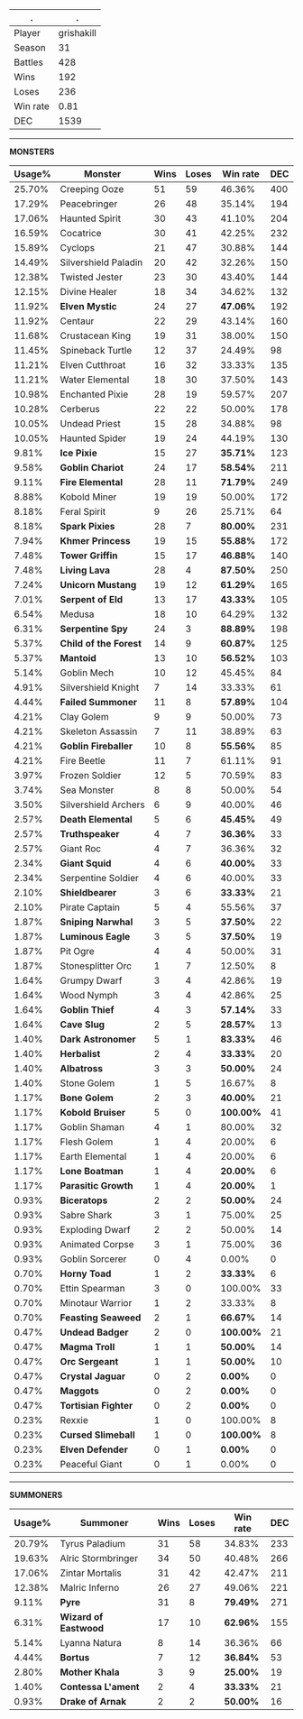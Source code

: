 .|.
|-|-
Player|grishakill
Season|31
Battles|428
Wins|192
Loses|236
Win rate|0.81
DEC|1539

---
**MONSTERS**

Usage%|Monster|Wins|Loses|Win rate|DEC|
-|-|-|-|-|-|
25.70%|Creeping Ooze|51|59|46.36%|400|
17.29%|Peacebringer|26|48|35.14%|194|
17.06%|Haunted Spirit|30|43|41.10%|204|
16.59%|Cocatrice|30|41|42.25%|232|
15.89%|Cyclops|21|47|30.88%|144|
14.49%|Silvershield Paladin|20|42|32.26%|150|
12.38%|Twisted Jester|23|30|43.40%|144|
12.15%|Divine Healer|18|34|34.62%|132|
11.92%|**Elven Mystic**|24|27|**47.06%**|192|
11.92%|Centaur|22|29|43.14%|160|
11.68%|Crustacean King|19|31|38.00%|150|
11.45%|Spineback Turtle|12|37|24.49%|98|
11.21%|Elven Cutthroat|16|32|33.33%|135|
11.21%|Water Elemental|18|30|37.50%|143|
10.98%|Enchanted Pixie|28|19|59.57%|207|
10.28%|Cerberus|22|22|50.00%|178|
10.05%|Undead Priest|15|28|34.88%|98|
10.05%|Haunted Spider|19|24|44.19%|130|
9.81%|**Ice Pixie**|15|27|**35.71%**|123|
9.58%|**Goblin Chariot**|24|17|**58.54%**|211|
9.11%|**Fire Elemental**|28|11|**71.79%**|249|
8.88%|Kobold Miner|19|19|50.00%|172|
8.18%|Feral Spirit|9|26|25.71%|64|
8.18%|**Spark Pixies**|28|7|**80.00%**|231|
7.94%|**Khmer Princess**|19|15|**55.88%**|172|
7.48%|**Tower Griffin**|15|17|**46.88%**|140|
7.48%|**Living Lava**|28|4|**87.50%**|250|
7.24%|**Unicorn Mustang**|19|12|**61.29%**|165|
7.01%|**Serpent of Eld**|13|17|**43.33%**|105|
6.54%|Medusa|18|10|64.29%|132|
6.31%|**Serpentine Spy**|24|3|**88.89%**|198|
5.37%|**Child of the Forest**|14|9|**60.87%**|125|
5.37%|**Mantoid**|13|10|**56.52%**|103|
5.14%|Goblin Mech|10|12|45.45%|84|
4.91%|Silvershield Knight|7|14|33.33%|61|
4.44%|**Failed Summoner**|11|8|**57.89%**|104|
4.21%|Clay Golem|9|9|50.00%|73|
4.21%|Skeleton Assassin|7|11|38.89%|63|
4.21%|**Goblin Fireballer**|10|8|**55.56%**|85|
4.21%|Fire Beetle|11|7|61.11%|91|
3.97%|Frozen Soldier|12|5|70.59%|83|
3.74%|Sea Monster|8|8|50.00%|54|
3.50%|Silvershield Archers|6|9|40.00%|46|
2.57%|**Death Elemental**|5|6|**45.45%**|49|
2.57%|**Truthspeaker**|4|7|**36.36%**|33|
2.57%|Giant Roc|4|7|36.36%|32|
2.34%|**Giant Squid**|4|6|**40.00%**|33|
2.34%|Serpentine Soldier|4|6|40.00%|33|
2.10%|**Shieldbearer**|3|6|**33.33%**|21|
2.10%|Pirate Captain|5|4|55.56%|37|
1.87%|**Sniping Narwhal**|3|5|**37.50%**|22|
1.87%|**Luminous Eagle**|3|5|**37.50%**|19|
1.87%|Pit Ogre|4|4|50.00%|31|
1.87%|Stonesplitter Orc|1|7|12.50%|8|
1.64%|Grumpy Dwarf|3|4|42.86%|19|
1.64%|Wood Nymph|3|4|42.86%|25|
1.64%|**Goblin Thief**|4|3|**57.14%**|33|
1.64%|**Cave Slug**|2|5|**28.57%**|13|
1.40%|**Dark Astronomer**|5|1|**83.33%**|46|
1.40%|**Herbalist**|2|4|**33.33%**|20|
1.40%|**Albatross**|3|3|**50.00%**|24|
1.40%|Stone Golem|1|5|16.67%|8|
1.17%|**Bone Golem**|2|3|**40.00%**|21|
1.17%|**Kobold Bruiser**|5|0|**100.00%**|41|
1.17%|Goblin Shaman|4|1|80.00%|32|
1.17%|Flesh Golem|1|4|20.00%|6|
1.17%|Earth Elemental|1|4|20.00%|6|
1.17%|**Lone Boatman**|1|4|**20.00%**|6|
1.17%|**Parasitic Growth**|1|4|**20.00%**|1|
0.93%|**Biceratops**|2|2|**50.00%**|24|
0.93%|Sabre Shark|3|1|75.00%|25|
0.93%|Exploding Dwarf|2|2|50.00%|14|
0.93%|Animated Corpse|3|1|75.00%|36|
0.93%|Goblin Sorcerer|0|4|0.00%|0|
0.70%|**Horny Toad**|1|2|**33.33%**|6|
0.70%|Ettin Spearman|3|0|100.00%|33|
0.70%|Minotaur Warrior|1|2|33.33%|8|
0.70%|**Feasting Seaweed**|2|1|**66.67%**|14|
0.47%|**Undead Badger**|2|0|**100.00%**|21|
0.47%|**Magma Troll**|1|1|**50.00%**|14|
0.47%|**Orc Sergeant**|1|1|**50.00%**|10|
0.47%|**Crystal Jaguar**|0|2|**0.00%**|0|
0.47%|**Maggots**|0|2|**0.00%**|0|
0.47%|**Tortisian Fighter**|0|2|**0.00%**|0|
0.23%|Rexxie|1|0|100.00%|8|
0.23%|**Cursed Slimeball**|1|0|**100.00%**|8|
0.23%|**Elven Defender**|0|1|**0.00%**|0|
0.23%|Peaceful Giant|0|1|0.00%|0|

---
**SUMMONERS**

Usage%|Summoner|Wins|Loses|Win rate|DEC|
-|-|-|-|-|-|
20.79%|Tyrus Paladium|31|58|34.83%|233|
19.63%|Alric Stormbringer|34|50|40.48%|266|
17.06%|Zintar Mortalis|31|42|42.47%|211|
12.38%|Malric Inferno|26|27|49.06%|221|
9.11%|**Pyre**|31|8|**79.49%**|271|
6.31%|**Wizard of Eastwood**|17|10|**62.96%**|155|
5.14%|Lyanna Natura|8|14|36.36%|66|
4.44%|**Bortus**|7|12|**36.84%**|53|
2.80%|**Mother Khala**|3|9|**25.00%**|19|
1.40%|**Contessa L'ament**|2|4|**33.33%**|21|
0.93%|**Drake of Arnak**|2|2|**50.00%**|16|
